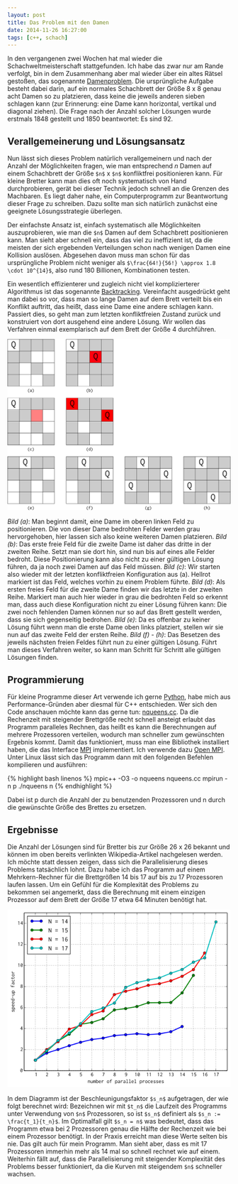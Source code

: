 ```yaml
---
layout: post
title: Das Problem mit den Damen
date: 2014-11-26 16:27:00
tags: [c++, schach]
---
```


In den vergangenen zwei Wochen hat mal wieder die Schachweltmeisterschaft stattgefunden. Ich habe das zwar nur am Rande verfolgt, bin in dem Zusammenhang aber mal wieder über ein altes Rätsel gestoßen, das sogenannte [Damenproblem][damenproblem]. Die ursprüngliche Aufgabe besteht dabei darin, auf ein normales Schachbrett der Größe 8 x 8 genau acht Damen so zu platzieren, dass keine die jeweils anderen sieben schlagen kann (zur Erinnerung: eine Dame kann horizontal, vertikal und diagonal ziehen). Die Frage nach der Anzahl solcher Lösungen wurde erstmals 1848 gestellt und 1850 beantwortet: Es sind 92.

## Verallgemeinerung und Lösungsansatz

Nun lässt sich dieses Problem natürlich verallgemeinern und nach der Anzahl der Möglichkeiten fragen, wie man entsprechend *n* Damen auf einem Schachbrett der Größe `$n$` x `$n$` konfliktfrei positionieren kann. Für kleine Bretter kann man dies oft noch systematisch von Hand durchprobieren, gerät bei dieser Technik jedoch schnell an die Grenzen des Machbaren. Es liegt daher nahe, ein Computerprogramm zur Beantwortung dieser Frage zu schreiben. Dazu sollte man sich natürlich zunächst eine geeignete Lösungsstrategie überlegen.

Der einfachste Ansatz ist, einfach systematisch alle Möglichkeiten auszuprobieren, wie man die `$n$` Damen auf dem Schachbrett positionieren kann. Man sieht aber schnell ein, dass das viel zu ineffizient ist, da die meisten der sich ergebenden Verteilungen schon nach wenigen Damen eine Kollision auslösen. Abgesehen davon muss man schon für das ursprüngliche Problem nicht weniger als `$\frac{64!}{56!} \approx 1.8 \cdot 10^{14}$`, also rund 180 Billionen, Kombinationen testen.

Ein wesentlich effizienterer und zugleich nicht viel komplizierterer Algorithmus ist das sogenannte [Backtracking][backtracking]. Vereinfacht ausgedrückt geht man dabei so vor, dass man so lange Damen auf dem Brett verteilt bis ein Konflikt auftritt, das heißt, dass eine Dame eine andere schlagen kann. Passiert dies, so geht man zum letzten konfliktfreien Zustand zurück und konstruiert von dort ausgehend eine andere Lösung. Wir wollen das Verfahren einmal exemplarisch auf dem Brett der Größe 4 durchführen.

<object data="/media/images/chess-backtrace.svg"><img src="/media/images/chess-backtrace.png" /></object>

*Bild (a)*: Man beginnt damit, eine Dame im oberen linken Feld zu positionieren. Die von dieser Dame bedrohten Felder werden grau hervorgehoben, hier lassen sich also keine weiteren Damen platzieren. *Bild (b)*: Das erste freie Feld für die zweite Dame ist daher das dritte in der zweiten Reihe. Setzt man sie dort hin, sind nun bis auf eines alle Felder bedroht. Diese Positionierung kann also nicht zu einer gültigen Lösung führen, da ja noch zwei Damen auf das Feld müssen. *Bild (c)*: Wir starten also wieder mit der letzten konfliktfreien Konfiguration aus (a). Hellrot markiert ist das Feld, welches vorhin zu einem Problem führte. *Bild (d)*: Als ersten freies Feld für die zweite Dame finden wir das letzte in der zweiten Reihe. Markiert man auch hier wieder in grau die bedrohten Feld so erkennt man, dass auch diese Konfiguration nicht zu einer Lösung führen kann: Die zwei noch fehlenden Damen können nur so auf das Brett gestellt werden, dass sie sich gegenseitig bedrohen. *Bild (e)*: Da es offenbar zu keiner Lösung führt wenn man die erste Dame oben links platziert, stellen wir sie nun auf das zweite Feld der ersten Reihe. *Bild (f) - (h)*: Das Besetzen des jeweils nächsten freien Feldes führt nun zu einer gültigen Lösung. Führt man dieses Verfahren weiter, so kann man Schritt für Schritt alle gültigen Lösungen finden.

## Programmierung

Für kleine Programme dieser Art verwende ich gerne [Python][python], habe mich aus Performance-Gründen aber diesmal für C++ entschieden. Wer sich den Code anschauen möchte kann das gerne tun: [nqueens.cc][nqueens.cc]. Da die Rechenzeit mit steigender Brettgröße recht schnell ansteigt erlaubt das Programm paralleles Rechnen, das heißt es kann die Berechnungen auf mehrere Prozessoren verteilen, wodurch man schneller zum gewünschten Ergebnis kommt. Damit das funktioniert, muss man eine Bibliothek installiert haben, die das Interface [MPI][mpi] implementiert. Ich verwende dazu [Open MPI][openmpi]. Unter Linux lässt sich das Programm dann mit den folgenden Befehlen kompilieren und ausführen:

{% highlight bash linenos %}
mpic++ -O3 -o nqueens nqueens.cc
mpirun -n p ./nqueens n
{% endhighlight %}

Dabei ist p durch die Anzahl der zu benutzenden Prozessoren und n durch die gewünschte Größe des Brettes zu ersetzen.

## Ergebnisse

Die Anzahl der Lösungen sind für Bretter bis zur Größe 26 x 26 bekannt und können im oben bereits verlinkten Wikipedia-Artikel nachgelesen werden. Ich möchte statt dessen zeigen, dass sich die Parallelisierung dieses Problems tatsächlich lohnt. Dazu habe ich das Programm auf einem Mehrkern-Rechner für die Brettgrößen 14 bis 17 auf bis zu 17 Prozessoren laufen lassen. Um ein Gefühl für die Komplexität des Problems zu bekommen sei angemerkt, dass die Berechnung mit einem einzigen Prozessor auf dem Brett der Größe 17 etwa 64 Minuten benötigt hat.

<object data="/media/images/chess-speedup.svg"><img src="/media/images/chess-speedup.png" /></object>

In dem Diagramm ist der Beschleunigungsfaktor `$s_n$` aufgetragen, der wie folgt berechnet wird: Bezeichnen wir mit `$t_n$` die Laufzeit des Programms unter Verwendung von `$n$` Prozessoren, so ist `$s_n$` definiert als `$s_n := \frac{t_1}{t_n}$`. Im Optimalfall gilt `$s_n = n$` was bedeutet, dass das Programm etwa bei 2 Prozessoren genau die Hälfte der Rechenzeit wie bei einem Prozessor benötigt. In der Praxis erreicht man diese Werte selten bis nie. Das gilt auch für mein Programm. Man sieht aber, dass es mit 17 Prozessoren immerhin mehr als 14 mal so schnell rechnet wie auf einem. Weiterhin fällt auf, dass die Parallelisierung mit steigender Komplexität des Problems besser funktioniert, da die Kurven mit steigendem `$n$` schneller wachsen.


[backtracking]: http://de.wikipedia.org/wiki/Backtracking
[damenproblem]: http://de.wikipedia.org/wiki/Damenproblem
[example]: /media/images/chess.svg
[mpi]: http://de.wikipedia.org/wiki/Message_Passing_Interface
[nqueens.cc]: /media/code/nqueens.cc
[openmpi]: http://www.open-mpi.org/
[python]: http://www.python.org